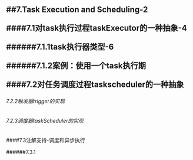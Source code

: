 <h2>
##7.Task Execution and Scheduling-2

####7.1对task执行过程taskExecutor的一种抽象-4

######7.1.1task执行器类型-6

######7.1.2案例：使用一个task执行期

####7.2对任务调度过程taskscheduler的一种抽象

###### 7.2.2触发器trigger的实现

###### 7.2.3调度器taskScheduler的实现

####7.3注解支持-调度和异步执行

######7.3.1






















